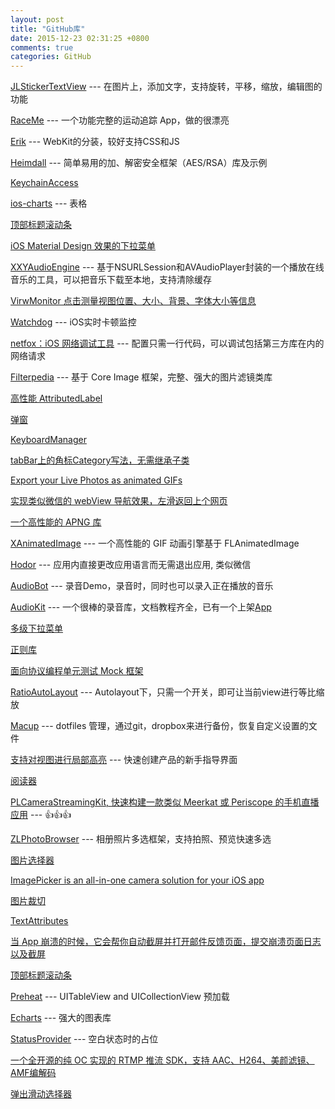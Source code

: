 ```yaml
---
layout: post
title: "GitHub库"
date: 2015-12-23 02:31:25 +0800
comments: true
categories: GitHub
---
```


[JLStickerTextView](https://github.com/luiyezheng/JLStickerTextView) --- 在图片上，添加文字，支持旋转，平移，缩放，编辑图的功能

[RaceMe](https://github.com/enochng1/RaceMe) --- 一个功能完整的运动追踪 App，做的很漂亮

[Erik](https://github.com/phimage/Erik) ---  WebKit的分装，较好支持CSS和JS

[Heimdall](https://github.com/henrinormak/Heimdall) --- 简单易用的加、解密安全框架（AES/RSA）库及示例

[KeychainAccess](https://github.com/kishikawakatsumi/KeychainAccess)

[ios-charts](https://github.com/danielgindi/ios-charts) ---   表格

[顶部标题滚动条](http://www.jianshu.com/p/b45655e23a42)

[iOS Material Design 效果的下拉菜单](https://github.com/AssistoLab/DropDown)

[XXYAudioEngine](https://github.com/xxycode/XXYAudioEngine) --- 基于NSURLSession和AVAudioPlayer封装的一个播放在线音乐的工具，可以把音乐下载至本地，支持清除缓存

[VirwMonitor 点击测量视图位置、大小、背景、字体大小等信息](https://github.com/daisuke0131/ViewMonitor)

[Watchdog](https://github.com/wojteklu/Watchdog) --- iOS实时卡顿监控

[netfox：iOS 网络调试工具](https://github.com/kasketis/netfox) --- 配置只需一行代码，可以调试包括第三方库在内的网络请求

[Filterpedia](https://github.com/FlexMonkey/Filterpedia) --- 基于 Core Image 框架，完整、强大的图片滤镜类库

[高性能 AttributedLabel](https://github.com/KyoheiG3/AttributedLabel)

[弹窗](https://github.com/IcaliaLabs/Presentr)

[KeyboardManager](https://github.com/hackiftekhar/IQKeyboardManager)

[tabBar上的角标Category写法，无需继承子类](https://github.com/DeveloperLx/LxTabBadgePoint)

[Export your Live Photos as animated GIFs](https://github.com/neonichu/LiveGIFs)

[实现类似微信的 webView 导航效果，左滑返回上个网页](https://github.com/Roxasora/RxWebViewController)

[一个高性能的 APNG 库](https://github.com/onevcat/APNGKit)

[XAnimatedImage](https://github.com/khaledmtaha/XAnimatedImage) --- 一个高性能的 GIF 动画引擎基于 FLAnimatedImage

[Hodor](https://github.com/Aufree/Hodor?hmsr=toutiao.io&utm_medium=toutiao.io&utm_source=toutiao.io) --- 应用内直接更改应用语言而无需退出应用, 类似微信

[AudioBot](https://github.com/nixzhu/AudioBot) --- 录音Demo，录音时，同时也可以录入正在播放的音乐

[AudioKit](https://github.com/audiokit/AudioKit) --- 一个很棒的录音库，文档教程齐全，已有一个上架[App](http://matthewfecher.com/app-developement/swift-synth/)

[多级下拉菜单](https://github.com/Shannon-s-Dreamland/DropdownMenu)

[正则库](https://github.com/VerbalExpressions/SwiftVerbalExpressions)

[面向协议编程单元测试 Mock 框架](http://www.weibo.com/mygroups?gid=3771498714262571&wvr=6&leftnav=1)

[RatioAutoLayout](https://github.com/GJGroup/GJRatioAutoLayout) --- Autolayout下，只需一个开关，即可让当前view进行等比缩放

[Macup](https://github.com/lra/mackup) --- dotfiles 管理，通过git，dropbox来进行备份，恢复自定义设置的文件

[支持对视图进行局部高亮](https://github.com/yukiasai/Gecco) --- 快速创建产品的新手指导界面

[阅读器](https://github.com/FolioReader/FolioReaderKit?utm_campaign=This%2BWeek%2Bin%2BSwift&utm_medium=web&utm_source=This_Week_in_Swift_71)

[PLCameraStreamingKit, 快速构建一款类似 Meerkat 或 Periscope 的手机直播应用](https://github.com/pili-engineering/PLCameraStreamingKit) --- 👍👍👍

[ZLPhotoBrowser](https://github.com/longitachi/ZLPhotoBrowser) --- 相册照片多选框架，支持拍照、预览快速多选

[图片选择器](https://github.com/cbangchen/CBImagePicker)

[ImagePicker is an all-in-one camera solution for your iOS app](https://github.com/hyperoslo/ImagePicker)

[图片裁切](https://github.com/TimOliver/TOCropViewController)

[TextAttributes](https://github.com/delba/TextAttributes?utm_source=newsletter&utm_medium=email&utm_campaign=week_127_is_ready)

[当 App 崩溃的时候，它会帮你自动截屏并打开邮件反馈页面，提交崩溃页面日志以及截屏](https://github.com/Lickability/PinpointKit)

[顶部标题滚动条](http://www.jianshu.com/p/b45655e23a42)

[Preheat](https://github.com/kean/Preheat) --- UITableView and UICollectionView 预加载

[Echarts](https://github.com/Pluto-Y/iOS-Echarts) --- 强大的图表库

[StatusProvider](https://github.com/mariohahn/StatusProvider) --- 空白状态时的占位

[一个全开源的纯 OC 实现的 RTMP 推流 SDK，支持 AAC、H264、美颜滤镜、AMF编解码](https://github.com/liuf1986/LFRtmp)

[弹出滑动选择器](https://github.com/hsylife/SwiftyPickerPopover)


